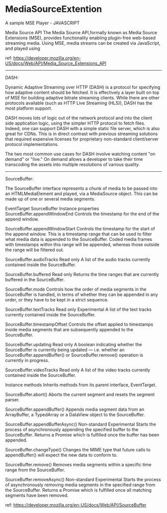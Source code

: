 # MediaSourceExtention
A sample MSE Player - JAVASCRIPT


Media Source API
The Media Source API,formally known as Media Source Extensions (MSE), provides functionality enabling plugin-free web-based streaming media. Using MSE, media streams can be created via JavaScript, and played using <audio> and <video> elements.

ref: https://developer.mozilla.org/en-US/docs/Web/API/Media_Source_Extensions_API


---------------------------------------------------------------------------------------------------

DASH:

Dynamic Adaptive Streaming over HTTP (DASH) is a protocol for specifying how adaptive content should be fetched. It is effectively a layer built on top of MSE for building adaptive bitrate streaming clients. While there are other protocols available (such as HTTP Live Streaming (HLS)), DASH has the most platform support.

DASH moves lots of logic out of the network protocol and into the client side application logic, using the simpler HTTP protocol to fetch files. Indeed, one can support DASH with a simple static file server, which is also great for CDNs. This is in direct contrast with previous streaming solutions that required expensive licenses for proprietary non-standard client/server protocol implementations.

The two most common use cases for DASH involve watching content "on demand" or "live." On demand allows a developer to take their time transcoding the assets into multiple resolutions of various quality.




------------------------------------------------------------------

SourceBuffer:

The SourceBuffer interface represents a chunk of media to be passed into an HTMLMediaElement and played, via a MediaSource object. This can be made up of one or several media segments.

EventTarget
SourceBuffer
Instance properties
SourceBuffer.appendWindowEnd
Controls the timestamp for the end of the append window.

SourceBuffer.appendWindowStart
Controls the timestamp for the start of the append window. This is a timestamp range that can be used to filter what media data is appended to the SourceBuffer. Coded media frames with timestamps within this range will be appended, whereas those outside the range will be filtered out.

SourceBuffer.audioTracks Read only
A list of the audio tracks currently contained inside the SourceBuffer.

SourceBuffer.buffered Read only
Returns the time ranges that are currently buffered in the SourceBuffer.

SourceBuffer.mode
Controls how the order of media segments in the SourceBuffer is handled, in terms of whether they can be appended in any order, or they have to be kept in a strict sequence.

SourceBuffer.textTracks Read only Experimental
A list of the text tracks currently contained inside the SourceBuffer.

SourceBuffer.timestampOffset
Controls the offset applied to timestamps inside media segments that are subsequently appended to the SourceBuffer.

SourceBuffer.updating Read only
A boolean indicating whether the SourceBuffer is currently being updated — i.e. whether an SourceBuffer.appendBuffer() or SourceBuffer.remove() operation is currently in progress.

SourceBuffer.videoTracks Read only
A list of the video tracks currently contained inside the SourceBuffer.



Instance methods
Inherits methods from its parent interface, EventTarget.

SourceBuffer.abort()
Aborts the current segment and resets the segment parser.

SourceBuffer.appendBuffer()
Appends media segment data from an ArrayBuffer, a TypedArray or a DataView object to the SourceBuffer.

SourceBuffer.appendBufferAsync() Non-standard Experimental
Starts the process of asynchronously appending the specified buffer to the SourceBuffer. Returns a Promise which is fulfilled once the buffer has been appended.

SourceBuffer.changeType()
Changes the MIME type that future calls to appendBuffer() will expect the new data to conform to.

SourceBuffer.remove()
Removes media segments within a specific time range from the SourceBuffer.

SourceBuffer.removeAsync() Non-standard Experimental
Starts the process of asynchronously removing media segments in the specified range from the SourceBuffer. Returns a Promise which is fulfilled once all matching segments have been removed.

ref: https://developer.mozilla.org/en-US/docs/Web/API/SourceBuffer

